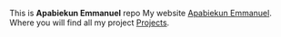  This is __Apabiekun Emmanuel__ repo
 My website [Apabiekun Emmanuel](https://emmanuelapabiekun.herokuapp.com/ "Apabiekun Emmanuel").
 Where you will find all my project [Projects](http://projectsbypablo.herokuapp.com// "Projects").